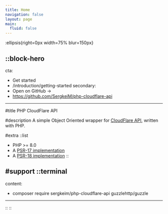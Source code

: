 ```yaml
---
title: Home
navigation: false
layout: page
main:
  fluid: false
---
```


:ellipsis{right=0px width=75% blur=150px}

::block-hero
---
cta:
  - Get started
  - /introduction/getting-started
secondary:
  - Open on GitHub →
  - https://github.com/SergkeiM/php-cloudflare-api
---

#title
PHP CloudFlare API

#description
A simple Object Oriented wrapper for [CloudFlare API](https://developers.cloudflare.com/api), written with PHP.

#extra
  ::list
  - PHP >= 8.0
  - A [PSR-17 implementation](https://packagist.org/providers/psr/http-factory-implementation)
  - A [PSR-18 implementation](https://packagist.org/providers/psr/http-client-implementation)
  ::

#support
  ::terminal
  ---
  content:
  - composer require sergkeim/php-cloudflare-api guzzlehttp/guzzle
  ---
  ::
::
